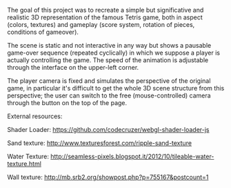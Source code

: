 The goal of this project was to recreate a simple but significative and realistic 3D representation of the famous Tetris game, 
both in aspect (colors, textures) and gameplay (score system, rotation of pieces, conditions of gameover).

The scene is static and not interactive in any way but shows a pausable game-over sequence (repeated cyclically) in which we suppose a 
player is actually controlling the game. The speed of the animation is adjustable through the interface on the upper-left corner.

The player camera is fixed and simulates the perspective of the original game, in particular it's difficult to get the whole 3D scene structure
from this perspective; the user can switch to the free (mouse-controlled) camera through the button on the top of the page.

External resources:

Shader Loader: https://github.com/codecruzer/webgl-shader-loader-js

Sand texture: http://www.texturesforest.com/ripple-sand-texture

Water Texture: http://seamless-pixels.blogspot.it/2012/10/tileable-water-texture.html

Wall texture: http://mb.srb2.org/showpost.php?p=755167&postcount=1
